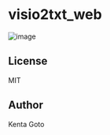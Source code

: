 # visio2txt_web 

![image](https://user-images.githubusercontent.com/10069642/76588828-7211f500-652b-11ea-85d5-9edb459eb5ba.png)

## License
MIT

## Author  
Kenta Goto
